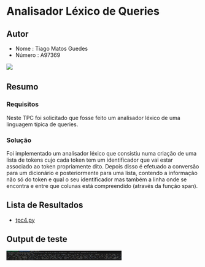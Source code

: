 # Analisador Léxico de Queries

## Autor
- Nome : Tiago Matos Guedes
- Número : A97369

<img src = "https://github.com/user-attachments/assets/c90bfde7-55cc-41ed-927c-8bc988d84250" width="200">

## Resumo
### Requisitos

Neste TPC foi solicitado que fosse feito um analisador léxico de uma linguagem típica de queries.

### Solução

Foi implementado um analisador léxico que consistiu numa criação de uma lista de tokens cujo cada token tem um identificador que vai estar associado ao token propriamente dito. Depois disso é efetuado a conversão para um dicionário e posteriormente para uma lista, contendo a informação não só do token e qual o seu identificador mas também a linha onde se encontra e entre que colunas está compreendido (através da função span).

## Lista de Resultados

- [tpc4.py](tpc4.py)

## Output de teste
<img src="image1.png" alt="Imagem" width="300"/>